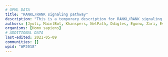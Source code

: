 ```yaml
---
# GPML DATA
title: "RANKL/RANK signaling pathway"
description: "This is a temporary description for RANKL/RANK signaling pathway"
authors: [Jyoti, MaintBot, Khanspers, NetPath, Ddigles, Egonw, Zari, Evelo, Mkutmon, AlexanderPico, DeSl, Eweitz]
organisms: [Homo sapiens]
# ADDITIONAL DATA
last-edited: 2021-05-09
communities: []
wpid: "WP2018"
---
```


